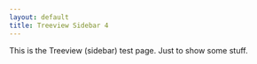 ```yaml
---
layout: default
title: Treeview Sidebar 4
---
```


This is the Treeview (sidebar) test page. Just to show some stuff.